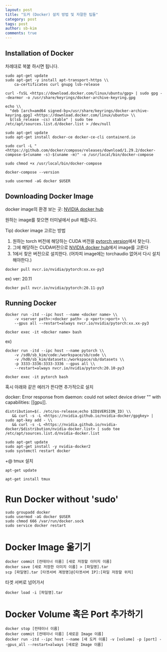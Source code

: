 ```yaml
---
layout: post
title: "도커 (Docker) 설치 방법 및 자잘한 팁들"
category: post
tags: post
author: sb-kim
comments: true
---
```



## Installation of Docker

차례대로 복붙 하시면 됩니다.

```
sudo apt-get update
sudo apt-get -y install apt-transport-https \\
    ca-certificates curl gnupg lsb-release
```

```
curl -fsSL <https://download.docker.com/linux/ubuntu/gpg> | sudo gpg --dearmor -o /usr/share/keyrings/docker-archive-keyring.gpg
```

```
echo \\
  "deb [arch=amd64 signed-by=/usr/share/keyrings/docker-archive-keyring.gpg] <https://download.docker.com/linux/ubuntu> \\
  $(lsb_release -cs) stable" | sudo tee /etc/apt/sources.list.d/docker.list > /dev/null
```

```
sudo apt-get update
sudo apt-get install docker-ce docker-ce-cli containerd.io
```

```
sudo curl -L "<https://github.com/docker/compose/releases/download/1.29.2/docker-compose-$>(uname -s)-$(uname -m)" -o /usr/local/bin/docker-compose
```

```
sudo chmod +x /usr/local/bin/docker-compose
```

```
docker-compose --version
```

```
sudo usermod -aG docker $USER
```

## Downloading Docker Image

docker image의 환경 보는 곳: [NVIDIA docker hub](https://docs.nvidia.com/deeplearning/frameworks/pytorch-release-notes/index.html)

원하는 image를 찾으면 터미널에서 pull 해줍니다.

Tip) docker image 고르는 방법

1. 원하는 torch 버전에 해당하는 CUDA 버전을 [pytorch version](https://pytorch.org/get-started/previous-versions/)에서 찾는다.
2. 그에 해당하는 CUDA버전으로 [NVIDIA docker hub](https://docs.nvidia.com/deeplearning/frameworks/pytorch-release-notes/index.html)에서 image를 고른다
3. 1에서 찾은 버전으로 설치한다. (어차피 image에는 torchaudio 없어서 다시 설치해야한다.)

```
docker pull nvcr.io/nvidia/pytorch:xx.xx-py3
```

ex) ver: 20.11

```
docker pull nvcr.io/nvidia/pytorch:20.11-py3
```

## Running Docker

```
docker run -itd --ipc host --name <docker name> \\
	-v <server path>:<docker path> -p <port>:<port> \\
	--gpus all --restart=always nvcr.io/nvidia/pytorch:xx.xx-py3
```

```
docker exec -it <docker name> bash
```

ex)

```
docker run -itd --ipc host --name pytorch \\
	-v /sd0/sb_kim/code:/workspace/sb/code \\
	-v /hd0/sb_kim/datasets:/workspace/sb/datasets \\
	-p 3333-3336:3333-3336 --gpus all \\
	--restart=always nvcr.io/nvidia/pytorch:20.10-py3

docker exec -it pytorch bash
```

혹시 아래와 같은 에러가 뜬다면 추가적으로 설치

docker: Error response from daemon: could not select device driver "" with capabilities: [[gpu]].

```
distribution=$(. /etc/os-release;echo $ID$VERSION_ID) \\
   && curl -s -L <https://nvidia.github.io/nvidia-docker/gpgkey> | sudo apt-key add - \\
   && curl -s -L <https://nvidia.github.io/nvidia-docker/$distribution/nvidia-docker.list> | sudo tee /etc/apt/sources.list.d/nvidia-docker.list

sudo apt-get update
sudo apt-get install -y nvidia-docker2
sudo systemctl restart docker

```

+@
tmux 설치

```
apt-get update

```

```
apt-get install tmux

```

# Run Docker without 'sudo'

```
sudo groupadd docker
sudo usermod -aG docker $USER
sudo chmod 666 /var/run/docker.sock
sudo service docker restart

```

# Docker Image 옮기기

```
docker commit [컨테이너 이름] [새로 저장할 이미지 이름]
docker save [새로 저장한 이미지 이름] > [파일명].tar
scp [파일명].tar [타겟서버 계정명]@[타겟서버 IP]:[파일 저장할 위치]

```

타겟 서버로 넘어가서

```
docker load -i [파일명].tar

```

# Docker Volume 혹은 Port 추가하기

```
docker stop [컨테이너 이름]
docker commit [컨테이너 이름] [새로운 Image 이름]
docker run -itd --ipc host --name [새 도커 이름] -v [volume] -p [port] --gpus_all --restart=always [새로운 Image 이름]

```
